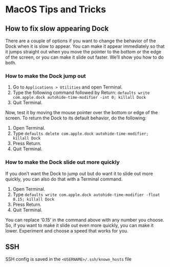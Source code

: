 # MacOS Tips and Tricks

## How to fix slow appearing Dock

There are a couple of options if you want to change the behavior of the Dock when it is slow to appear. You can make it appear immediately so that it jumps straight out when you move the pointer to the bottom or the edge of the screen, or you can make it slide out faster. We’ll show you how to do both.

### How to make the Dock jump out

1. Go to `Applications > Utilities` and open Terminal.
2. Type the following command followed by Return: `defaults write com.apple.dock autohide-time-modifier -int 0; killall Dock`
3. Quit Terminal.

Now, test it by moving the mouse pointer over the bottom or edge of the screen. To return the Dock to its default behavior, do the following:

1. Open Terminal.
2. Type `defaults delete com.apple.dock autohide-time-modifier; killall Dock`
3. Press Return.
4. Quit Terminal.

### How to make the Dock slide out more quickly

If you don’t want the Dock to jump out but do want it to slide out more quickly, you can also do that with a Terminal command.

1. Open Terminal.
2. Type `defaults write com.apple.dock autohide-time-modifier -float 0.15; killall Dock`
3. Press Return.
4. Quit Terminal.

You can replace ‘0.15’ in the command above with any number you choose. So, if you want to make it slide out even more quickly, you can make it lower. Experiment and choose a speed that works for you.

## SSH

SSH config is saved in the `<USERNAME>/.ssh/known_hosts` file
